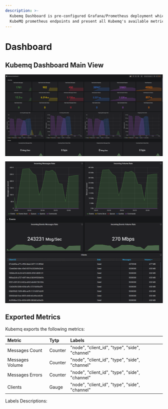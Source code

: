 ```yaml
---
description: >-
  Kubemq Dashboard is pre-configured Grafana/Prometheus deployment which scrape
  KubeMQ prometheus endpoints and present all Kubemq's available metrics.
---
```


# Dashboard

## Kubemq Dashboard Main View

![](../.gitbook/assets/dashboard-1.png)

  

![](../.gitbook/assets/dashboard-2.png)

## Exported Metrics

Kubemq exports the following metrics:

| Metric          | Tytp    | Labels                                         |
|:----------------|:--------|:-----------------------------------------------|
| Messages Count  | Counter | "node", "client_id", "type", "side", "channel" |
| Messages Volume | Counter | "node", "client_id", "type", "side", "channel" |
| Messages Errors | Counter | "node", "client_id", "type", "side", "channel" |
| Clients         | Gauge   | "node", "client_id", "type", "side", "channel" |

Labels Descriptions:


